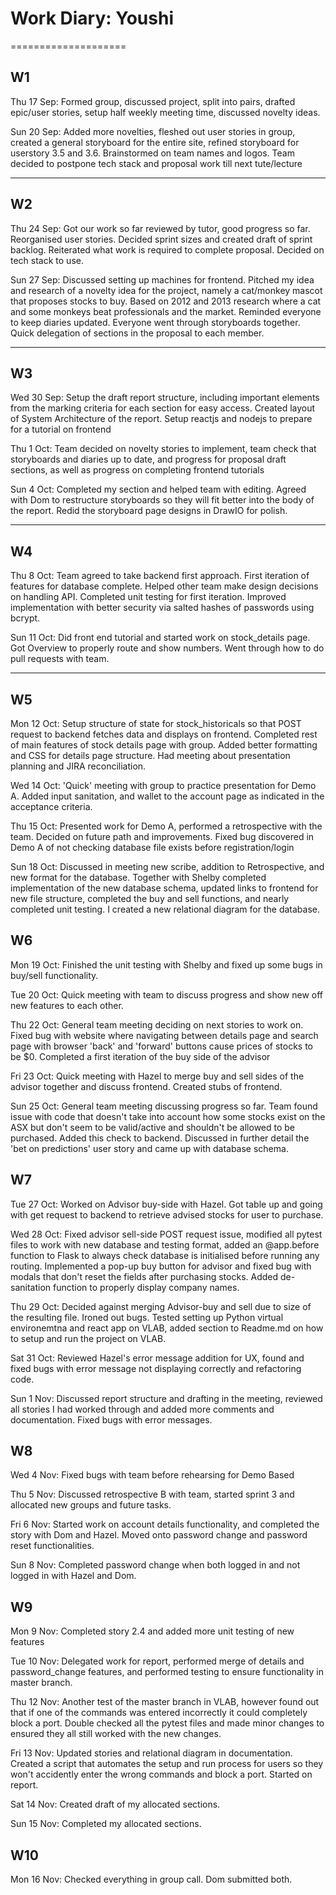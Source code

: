 # Work Diary: Youshi
====================

## W1
Thu 17 Sep: Formed group, discussed project, split into pairs, drafted epic/user stories, setup half weekly meeting time, discussed novelty ideas.

Sun 20 Sep: Added more novelties, fleshed out user stories in group, created a general storyboard for the entire site, refined storyboard for userstory 3.5 and 3.6. Brainstormed on team names and logos. Team decided to postpone tech stack and proposal work till next tute/lecture

-----------

## W2
Thu 24 Sep: Got our work so far reviewed by tutor, good progress so far. Reorganised user stories. Decided sprint sizes and created draft of sprint backlog. Reiterated what work is required to complete proposal. Decided on tech stack to use. 

Sun 27 Sep: Discussed setting up machines for frontend. Pitched my idea and research of a novelty idea for the project, namely a cat/monkey mascot that proposes stocks to buy. Based on 2012 and 2013 research where a cat and some monkeys beat professionals and the market. Reminded everyone to keep diaries updated. Everyone went through storyboards together. Quick delegation of sections in the proposal to each member.

-----------

## W3
Wed 30 Sep: Setup the draft report structure, including important elements from the marking criteria for each section for easy access. Created layout of System Architecture of the report. Setup reactjs and nodejs to prepare for a tutorial on frontend

Thu 1 Oct: Team decided on novelty stories to implement, team check that storyboards and diaries up to date, and progress for proposal draft sections, as well as progress on completing frontend tutorials

Sun 4 Oct: Completed my section and helped team with editing. Agreed with Dom to restructure storyboards so they will fit better into the body of the report. Redid the storyboard page designs in DrawIO for polish.

-----------

## W4

Thu 8 Oct: Team agreed to take backend first approach. First iteration of features for database complete. Helped other team make design decisions on handling API. Completed unit testing for first iteration. Improved implementation with better security via salted hashes of passwords using bcrypt.

Sun 11 Oct: Did front end tutorial and started work on stock_details page. Got Overview to properly route and show numbers. Went through how to do pull requests with team.

-----------

## W5
Mon 12 Oct: Setup structure of state for stock_historicals so that POST request to backend fetches data and displays on frontend. Completed rest of main features of stock details page with group. Added better formatting and CSS for details page structure. Had meeting about presentation planning and JIRA reconciliation.

Wed 14 Oct: 'Quick' meeting with group to practice presentation for Demo A. Added input sanitation, and wallet to the account page as indicated in the acceptance criteria.

Thu 15 Oct: Presented work for Demo A, performed a retrospective with the team. Decided on future path and improvements. Fixed bug discovered in Demo A of not checking database file exists before registration/login

Sun 18 Oct: Discussed in meeting new scribe, addition to Retrospective, and new format for the database. Together with Shelby completed implementation of the new database schema, updated links to frontend for new file structure, completed the buy and sell functions, and nearly completed unit testing. I created a new relational diagram for the database.

## W6
Mon 19 Oct: Finished the unit testing with Shelby and fixed up some bugs in buy/sell functionality. 

Tue 20 Oct: Quick meeting with team to discuss progress and show new off new features to each other.

Thu 22 Oct: General team meeting deciding on next stories to work on. Fixed bug with website where navigating between details page and search page with browser 'back' and 'forward' buttons cause prices of stocks to be $0. Completed a first iteration of the buy side of the advisor

Fri 23 Oct: Quick meeting with Hazel to merge buy and sell sides of the advisor together and discuss frontend. Created stubs of frontend.

Sun 25 Oct: General team meeting discussing progress so far. Team found issue with code that doesn't take into account how some stocks exist on the ASX but don't seem to be valid/active and shouldn't be allowed to be purchased. Added this check to backend. Discussed in further detail the 'bet on predictions' user story and came up with database schema.

## W7
Tue 27 Oct: Worked on Advisor buy-side with Hazel. Got table up and going with get request to backend to retrieve advised stocks for user to purchase.

Wed 28 Oct: Fixed advisor sell-side POST request issue, modified all pytest files to work with new database and testing format, added an @app.before function to Flask to always check database is initialised before running any routing. Implemented a pop-up buy button for advisor and fixed bug with modals that don't reset the fields after purchasing stocks. Added de-sanitation function to properly display company names.

Thu 29 Oct: Decided against merging Advisor-buy and sell due to size of the resulting file. Ironed out bugs. Tested setting up Python virtual environemtna and react app on VLAB, added section to Readme.md on how to setup and run the project on VLAB.

Sat 31 Oct: Reviewed Hazel's error message addition for UX, found and fixed bugs with error message not displaying correctly and refactoring code.

Sun 1 Nov: Discussed report structure and drafting in the meeting, reviewed all stories I had worked through and added more comments and documentation. Fixed bugs with error messages.

## W8
Wed 4 Nov: Fixed bugs with team before rehearsing for Demo Based

Thu 5 Nov: Discussed retrospective B with team, started sprint 3 and allocated new groups and future tasks.

Fri 6 Nov: Started work on account details functionality, and completed the story with Dom and Hazel. Moved onto password change and password reset functionalities.

Sun 8 Nov: Completed password change when both logged in and not logged in with Hazel and Dom.

## W9
Mon 9 Nov: Completed story 2.4 and added more unit testing of new features

Tue 10 Nov: Delegated work for report, performed merge of details and password_change features, and performed testing to ensure functionality in master branch.

Thu 12 Nov: Another test of the master branch in VLAB, however found out that if one of the commands was entered incorrectly it could completely block a port. Double checked all the pytest files and made minor changes to ensured they all still worked with the new changes.

Fri 13 Nov: Updated stories and relational diagram in documentation. Created a script that automates the setup and run process for users so they won't accidently enter the wrong commands and block a port. Started on report.

Sat 14 Nov: Created draft of my allocated sections.

Sun 15 Nov: Completed my allocated sections.

## W10
Mon 16 Nov: Checked everything in group call. Dom submitted both.